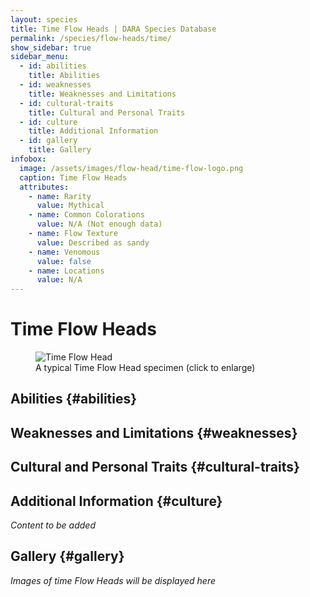 ```yaml
---
layout: species
title: Time Flow Heads | DARA Species Database
permalink: /species/flow-heads/time/
show_sidebar: true
sidebar_menu:
  - id: abilities
    title: Abilities
  - id: weaknesses
    title: Weaknesses and Limitations
  - id: cultural-traits
    title: Cultural and Personal Traits
  - id: culture
    title: Additional Information
  - id: gallery
    title: Gallery
infobox:
  image: /assets/images/flow-head/time-flow-logo.png
  caption: Time Flow Heads
  attributes:
    - name: Rarity
      value: Mythical
    - name: Common Colorations
      value: N/A (Not enough data)
    - name: Flow Texture
      value: Described as sandy
    - name: Venomous
      value: false
    - name: Locations
      value: N/A
---
```


# Time Flow Heads

<div class="species-image">
  <figure>
    <img src="{{ '/assets/images/time-example-1.png' | relative_url }}" 
         alt="Time Flow Head" 
         class="thumbnail" 
         onclick="openLightbox(this.src, this.alt)">
    <figcaption>A typical Time Flow Head specimen (click to enlarge)</figcaption>
  </figure>
</div>

## Abilities {#abilities}

## Weaknesses and Limitations {#weaknesses}

## Cultural and Personal Traits {#cultural-traits}

## Additional Information {#culture}

*Content to be added*

## Gallery {#gallery}

*Images of time Flow Heads will be displayed here*
